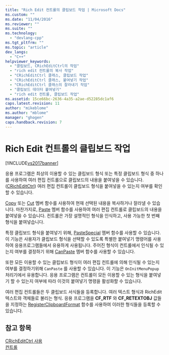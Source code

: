 ```yaml
---
title: "Rich Edit 컨트롤의 클립보드 작업 | Microsoft Docs"
ms.custom: ""
ms.date: "11/04/2016"
ms.reviewer: ""
ms.suite: ""
ms.technology: 
  - "devlang-cpp"
ms.tgt_pltfrm: ""
ms.topic: "article"
dev_langs: 
  - "C++"
helpviewer_keywords: 
  - "클립보드, CRichEditCtrl의 작업"
  - "rich edit 컨트롤의 복사 작업"
  - "CRichEditCtrl 클래스, 클립보드 작업"
  - "CRichEditCtrl 클래스, 붙여넣기 작업"
  - "CRichEditCtrl 클래스의 잘라내기 작업"
  - "클립보드 데이터 붙여넣기"
  - "rich edit 컨트롤, 클립보드 작업"
ms.assetid: 15ce66bc-2636-4a35-a2ae-d52285dc1af6
caps.latest.revision: 11
author: "mikeblome"
ms.author: "mblome"
manager: "ghogen"
caps.handback.revision: 7
---
```

# Rich Edit 컨트롤의 클립보드 작업
[!INCLUDE[vs2017banner](../assembler/inline/includes/vs2017banner.md)]

응용 프로그램은 최상의 이용할 수 있는 클립보드 형식 또는 특정 클립보드 형식 중 하나를 사용하여 여러 편집 컨트롤으로 클립보드의 내용을 붙여넣을 수 있습니다. \([CRichEditCtrl](../mfc/reference/cricheditctrl-class.md)\)  여러 편집 컨트롤이 클립보드 형식을 붙여넣을 수 있는지 여부를 확인할 수 있습니다.  
  
 [Copy](../Topic/CRichEditCtrl::Copy.md) 또는 [Cut](../Topic/CRichEditCtrl::Cut.md) 멤버 함수를 사용하여 현재 선택된 내용을 복사하거나 잘라낼 수 있습니다.  마찬가지로, [Paste](../Topic/CRichEditCtrl::Paste.md) 멤버 함수를 사용하여 여러 편집 컨트롤로 클립보드의 내용을 붙여넣을 수 있습니다.  컨트롤은 가장 설명적인 형식을 인식하고, 사용 가능한 첫 번째 형식을 붙여넣습니다.  
  
 특정 클립보드 형식을 붙여넣기 위해, [PasteSpecial](../Topic/CRichEditCtrl::PasteSpecial.md) 멤버 함수를 사용할 수 있습니다.  이 기능은 사용자가 클립보드 형식을 선택할 수 있도록 특별한 붙여넣기 명령어를 사용하여 응용프로그램들에서 유용하게 사용됩니다.  주어진 형식이 컨트롤에서 인식될 수 있는지 여부를 결정하기 위해 [CanPaste](../Topic/CRichEditCtrl::CanPaste.md) 멤버 함수를 사용할 수 있습니다.  
  
 또한 모든 이용할 수 있는 클립보드 형식이 여러 편집 컨트롤에 의해 인식될 수 있는지 여부를 결정하기위해 `CanPaste` 를 사용할 수 있습니다.  이 기능은 `OnInitMenuPopup` 처리기에서 유용합니다.  응용 프로그램은 컨트롤이 모든 이용할 수 있는 형식을 붙여넣기 할 수 있는지 여부에 따라 이것의 붙여넣기 명령을 활성화할 수 있습니다.  
  
 여러 편집 컨트롤들은 두 클립보드 서식들을 등록합니다. 여러 텍스트 형식과 RichEdit 텍스트와 객체들로 불리는 형식.  응용 프로그램을 **CF\_RTF** 와 **CF\_RETEXTOBJ** 값들을 지정하는 [RegisterClipboardFormat](http://msdn.microsoft.com/library/windows/desktop/ms649049) 함수를 사용하여 이러한 형식들을 등록할 수 있습니다.  
  
## 참고 항목  
 [CRichEditCtrl 사용](../mfc/using-cricheditctrl.md)   
 [컨트롤](../mfc/controls-mfc.md)